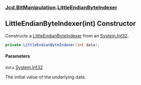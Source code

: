 ### [Jcd.BitManipulation](Jcd.BitManipulation.md 'Jcd.BitManipulation').[LittleEndianByteIndexer](Jcd.BitManipulation.LittleEndianByteIndexer.md 'Jcd.BitManipulation.LittleEndianByteIndexer')

## LittleEndianByteIndexer(int) Constructor

Constructs a [LittleEndianByteIndexer](Jcd.BitManipulation.LittleEndianByteIndexer.md 'Jcd.BitManipulation.LittleEndianByteIndexer') from an [System.Int32](https://docs.microsoft.com/en-us/dotnet/api/System.Int32 'System.Int32').

```csharp
private LittleEndianByteIndexer(int data);
```
#### Parameters

<a name='Jcd.BitManipulation.LittleEndianByteIndexer.LittleEndianByteIndexer(int).data'></a>

`data` [System.Int32](https://docs.microsoft.com/en-us/dotnet/api/System.Int32 'System.Int32')

The initial value of the underlying data.